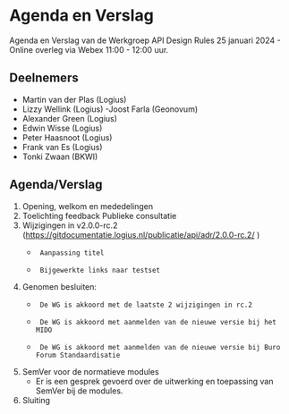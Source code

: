 # Agenda en Verslag

Agenda en Verslag van de Werkgroep API Design Rules 25 januari 2024 - Online overleg via Webex 11:00 - 12:00 uur.

## Deelnemers

- Martin van der Plas (Logius)
- Lizzy Wellink (Logius)
-Joost Farla (Geonovum)
- Alexander Green (Logius)
- Edwin Wisse (Logius)
- Peter Haasnoot (Logius)
- Frank van Es (Logius)
- Tonki Zwaan (BKWI)

## Agenda/Verslag

1. Opening, welkom en mededelingen
2. Toelichting feedback Publieke consultatie
3. Wijzigingen in v2.0.0-rc.2 (https://gitdocumentatie.logius.nl/publicatie/api/adr/2.0.0-rc.2/ )
   -      Aanpassing titel
   -      Bijgewerkte links naar testset
4. Genomen besluiten:
   -      De WG is akkoord met de laatste 2 wijzigingen in rc.2
   -      De WG is akkoord met aanmelden van de nieuwe versie bij het MIDO
   -      De WG is akkoord met aanmelden van de nieuwe versie bij Buro Forum Standaardisatie
5. SemVer voor de normatieve modules
   - Er is een gesprek gevoerd over de uitwerking en toepassing van SemVer bij de modules.
6. Sluiting
